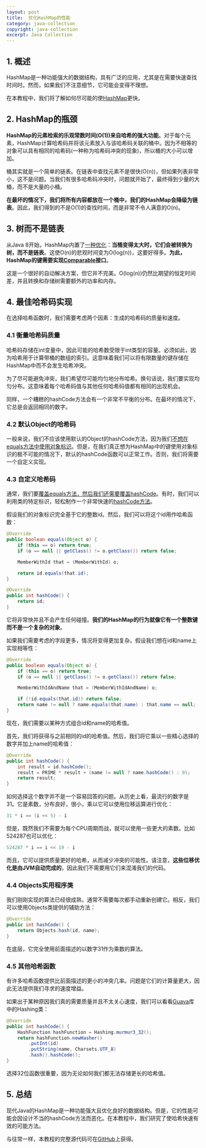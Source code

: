 ```yaml
---
layout: post
title:  优化HashMap的性能
category: java-collection
copyright: java-collection
excerpt: Java Collection
---
```


## 1. 概述

HashMap是一种功能强大的数据结构，具有广泛的应用，尤其是在需要快速查找时间时。然而，如果我们不注意细节，它可能会变得不理想。

在本教程中，我们将了解如何尽可能的使[HashMap](https://www.baeldung.com/java-hashmap)更快。

## 2. HashMap的瓶颈

**HashMap的元素检索的乐观常数时间(O(1))来自哈希的强大功能**。对于每个元素，HashMap计算哈希码并将该元素放入与该哈希码关联的桶中。因为不相等的对象可以具有相同的哈希码(一种称为哈希码冲突的现象)，所以桶的大小可以增加。

桶其实就是一个简单的链表。在链表中查找元素不是很快(O(n))，但如果列表非常小，这不是问题。当我们有很多哈希码冲突时，问题就开始了，最终得到少量的大桶，而不是大量的小桶。

**在最坏的情况下，我们将所有内容都放在一个桶中，我们的HashMap会降级为链表**。因此，我们得到的不是O(1)的查找时间，而是非常不令人满意的O(n)。

## 3. 树而不是链表

从Java 8开始，HashMap内置了[一种优化](https://hg.openjdk.java.net/jdk8u/jdk8u/jdk/file/a006fa0a9e8f/src/share/classes/java/util/HashMap.java#l143)：**当桶变得太大时，它们会被转换为树，而不是链表**。这使O(n)的悲观时间变为O(log(n))，这要好得多。**为此，HashMap的键需要实现[Comparable](https://www.baeldung.com/java-comparator-comparable)接口**。

这是一个很好的自动解决方案，但它并不完美。O(log(n))仍然比期望的恒定时间差，并且转换和存储树需要额外的功率和内存。

## 4. 最佳哈希码实现

在选择哈希函数时，我们需要考虑两个因素：生成的哈希码的质量和速度。

### 4.1 衡量哈希码质量

哈希码存储在int变量中，因此可能的哈希数受限于int类型的容量。必须如此，因为哈希用于计算带桶的数组的索引。这意味着我们可以将有限数量的键存储在HashMap中而不会发生哈希冲突。

为了尽可能避免冲突，我们希望尽可能均匀地分布哈希。换句话说，我们要实现均匀分布。这意味着每个哈希码值与其他任何哈希码值都有相同的出现机会。

同样，一个糟糕的hashCode方法会有一个非常不平衡的分布。在最坏的情况下，它总是会返回相同的数字。

### 4.2 默认Object的哈希码

一般来说，我们不应该使用默认的Object的hashCode方法，因为我们[不想在equals方法中使用对象标识](https://www.baeldung.com/java-map-key-byte-array#4-meaningful-equality)。但是，在我们真正想为HashMap中的键使用对象标识的极不可能的情况下，默认的hashCode函数可以正常工作。否则，我们将需要一个自定义实现。

### 4.3 自定义哈希码

通常，我们要[覆盖equals方法，然后我们还需要覆盖hashCode](https://www.baeldung.com/java-equals-hashcode-contracts)。有时，我们可以利用类的特定标识，轻松制作一个非常快速的[hashCode方法](https://www.baeldung.com/java-hashcode)。

假设我们的对象标识完全基于它的整数id。然后，我们可以将这个id用作哈希函数：

```java
@Override
public boolean equals(Object o) {
    if (this == o) return true;
    if (o == null || getClass() != o.getClass()) return false;

    MemberWithId that = (MemberWithId) o;

    return id.equals(that.id);
}

@Override
public int hashCode() {
    return id;
}
```

它将非常快并且不会产生任何碰撞。**我们的HashMap的行为就像它有一个整数键而不是一个复杂的对象**。

如果我们需要考虑的字段更多，情况将变得更加复杂。假设我们想在id和name上实现相等性：

```java
@Override
public boolean equals(Object o) {
    if (this == o) return true;
    if (o == null || getClass() != o.getClass()) return false;

    MemberWithIdAndName that = (MemberWithIdAndName) o;

    if (!id.equals(that.id)) return false;
    return name != null ? name.equals(that.name) : that.name == null;
}
```

现在，我们需要以某种方式组合id和name的哈希值。

首先，我们将获得与之前相同的id的哈希值。然后，我们将它乘以一些精心选择的数字并加上name的哈希值：

```java
@Override
public int hashCode() {
    int result = id.hashCode();
    result = PRIME * result + (name != null ? name.hashCode() : 0);
    return result;
}
```

如何选择这个数字并不是一个容易回答的问题。从历史上看，最流行的数字是31。它是素数，分布良好，很小，乘以它可以使用位移运算进行优化：

```java
31 * i == (i << 5) - i
```

但是，既然我们不需要为每个CPU周期而战，就可以使用一些更大的素数。比如524287也可以优化：

```java
524287 * i == i << 19 - i
```

而且，它可以提供质量更好的哈希，从而减少冲突的可能性。请注意，**这些位移优化是由JVM自动完成的**，因此我们不需要用它们来混淆我们的代码。

### 4.4 Objects实用程序类

我们刚刚实现的算法已经很成熟，通常不需要每次都手动重新创建它。相反，我们可以使用Objects类提供的辅助方法：

```java
@Override
public int hashCode() {
    return Objects.hash(id, name);
}
```

在底层，它完全使用前面描述的以数字31作为乘数的算法。

### 4.5 其他哈希函数

有许多哈希函数提供比前面描述的更小的冲突几率。问题是它们的计算量更大，因此无法提供我们寻求的速度增益。

如果出于某种原因我们真的需要质量并且不太关心速度，我们可以看看[Guava](https://www.baeldung.com/guava-guide)库中的Hashing类：

```java
@Override
public int hashCode() {
    HashFunction hashFunction = Hashing.murmur3_32();
    return hashFunction.newHasher()
        .putInt(id)
        .putString(name, Charsets.UTF_8)
        .hash().hashCode();
}
```

选择32位函数很重要，因为无论如何我们都无法存储更长的哈希值。

## 5. 总结

现代Java的HashMap是一种功能强大且优化良好的数据结构。但是，它的性能可能会因设计不当的hashCode方法而恶化。在本教程中，我们研究了使哈希快速有效的可能方法。

与往常一样，本教程的完整源代码可在[GitHub](https://github.com/tuyucheng7/taketoday-tutorial4j/tree/master/java-core-modules/java-collections-maps-5)上获得。